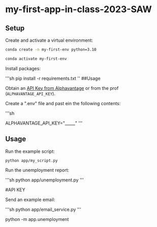 
# my-first-app-in-class-2023-SAW

## Setup

Create and activate a virtual environment:
```sh
conda create -n my-first-env python=3.10

conda activate my-first-env
```

Install packages:

'''sh
pip install -r requirements.txt
''
##Usage


Obtain an [API Key from Alphavantage](https://www.alphavantage.co/support/#api-key) or from the prof (`ALPHAVANTAGE_API_KEY`).

Create a ".env" file and past ein the following contents:

'''sh

ALPHAVANTAGE_API_KEY="_____"
'''
## Usage

Run the example script:

```sh
python app/my_script.py
```

Run the unemployment report:

'''sh
python app/unemployment.py
'''

#API KEY


Send an example email:

'''sh
python app/email_service.py
'''


python -m app.unemployment
